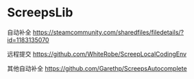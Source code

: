 # ScreepsLib

自动补全
https://steamcommunity.com/sharedfiles/filedetails/?id=1183135070

远程提交
https://github.com/WhiteRobe/ScreepLocalCodingEnv

其他自动补全
https://github.com/Garethp/ScreepsAutocomplete